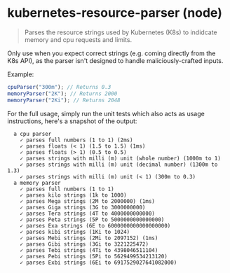 # kubernetes-resource-parser (node)

> Parses the resource strings used by Kubernetes (K8s) to indidcate memory and cpu requests and limits.

Only use when you expect correct strings (e.g. coming directly from the K8s API), as the parser isn't designed to handle maliciously-crafted inputs.

Example:

```js
cpuParser("300m"); // Returns 0.3
memoryParser("2K"); // Returns 2000
memoryParser("2Ki"); // Returns 2048
```

For the full usage, simply run the unit tests which also acts as usage instructions, here's a snapshot of the output:

```
  a cpu parser
    ✓ parses full numbers (1 to 1) (2ms)
    ✓ parses floats (< 1) (1.5 to 1.5) (1ms)
    ✓ parses floats (> 1) (0.5 to 0.5)
    ✓ parses strings with milli (m) unit (whole number) (1000m to 1)
    ✓ parses strings with milli (m) unit (decimal number) (1300m to 1.3)
    ✓ parses strings with milli (m) unit (< 1) (300m to 0.3)
  a memory parser
    ✓ parses full numbers (1 to 1)
    ✓ parses kilo strings (1k to 1000)
    ✓ parses Mega strings (2M to 2000000) (1ms)
    ✓ parses Giga strings (3G to 3000000000)
    ✓ parses Tera strings (4T to 4000000000000)
    ✓ parses Peta strings (5P to 5000000000000000)
    ✓ parses Exa strings (6E to 6000000000000000000)
    ✓ parses kibi strings (1Ki to 1024)
    ✓ parses Mebi strings (2Mi to 2097152) (1ms)
    ✓ parses Gibi strings (3Gi to 3221225472)
    ✓ parses Tebi strings (4Ti to 4398046511104)
    ✓ parses Pebi strings (5Pi to 5629499534213120)
    ✓ parses Exbi strings (6Ei to 6917529027641082000)
```
